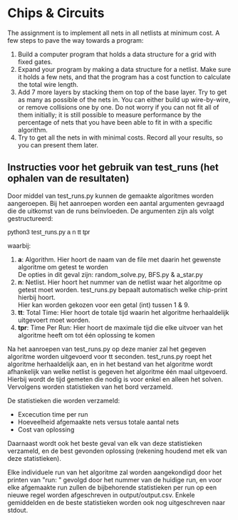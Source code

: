 
# Chips & Circuits 

The assignment is to implement all nets in all netlists at minimum cost.
A few steps to pave the way towards a program:

<ol>
  <li>Build a computer program that holds a data structure for a grid with fixed gates.</li>
  <li>Expand your program by making a data structure for a netlist. Make sure it holds a few nets, and that the program has a cost function to calculate the total wire length.</li>
  <li>Add 7 more layers by stacking them on top of the base layer. Try to get as many as possible of the nets in. You can either build up wire-by-wire, or remove collisions one by one. Do not worry if you can not fit all of them initially; it is still possible to measure performance by the percentage of nets that you have been able to fit in with a specific algorithm.</li>
  <li>Try to get all the nets in with minimal costs. Record all your results, so you can present them later.</li>
</ol>

## Instructies voor het gebruik van test_runs (het ophalen van de resultaten)

Door middel van test_runs.py kunnen de gemaakte algoritmes worden aangeroepen.
Bij het aanroepen worden een aantal argumenten gevraagd die de uitkomst van de runs beïnvloeden.
De argumenten zijn als volgt gestructureerd:

<p style="font-family:arial">python3 test_runs.py a n tt tpr<p>
waarbij:
<ol>
  <li><b>a</b>: Algorithm. Hier hoort de naam van de file met daarin het gewenste algoritme om getest te worden<br>
         De opties in dit geval zijn: random_solve.py, BFS.py & a_star.py
         </li>
  <li><b>n</b>: Netlist. Hier hoort het nummer van de netlist waar het algoritme op getest moet worden.
         test_runs.py bepaalt automatisch welke chip-print hierbij hoort.<br>
         Hier kan worden gekozen voor een getal (int) tussen 1 & 9.
         </li>
  <li><b>tt</b>: Total Time: Hier hoort de totale tijd waarin het algoritme herhaaldelijk uitgevoert moet worden.</li>
  <li><b>tpr</b>: Time Per Run: Hier hoort de maximale tijd die elke uitvoer van het algoritme heeft om tot één oplossing te komen</li>
</ol>

Na het aanroepen van test_runs.py op deze manier zal het gegeven algoritme worden uitgevoerd voor tt seconden.
test_runs.py roept het algoritme herhaaldelijk aan, en in het bestand van het algoritme wordt afhankelijk van
welke netlist is gegeven het algoritme één maal uitgevoerd. Hierbij wordt de tijd gemeten die nodig is voor enkel
en alleen het solven. Vervolgens worden statistieken van het bord verzameld.<br>

De statistieken die worden verzameld:
<ul>
  <li>Excecution time per run</li>
  <li>Hoeveelheid afgemaakte nets versus totale aantal nets</li>
  <li>Cost van oplossing</li>
</ul>

Daarnaast wordt ook het beste geval van elk van deze statistieken verzameld,
en de best gevonden oplossing (rekening houdend met elk van deze statistieken).<br>

Elke individuele run van het algoritme zal worden aangekondigd door het printen van "run: " gevolgd door
het nummer van de huidige run, en voor elke afgemaakte run zullen de bijbehorende statistieken per run
op een nieuwe regel worden afgeschreven in output/output.csv.
Enkele gemiddelden en de beste statistieken worden ook nog uitgeschreven naar
stdout.

